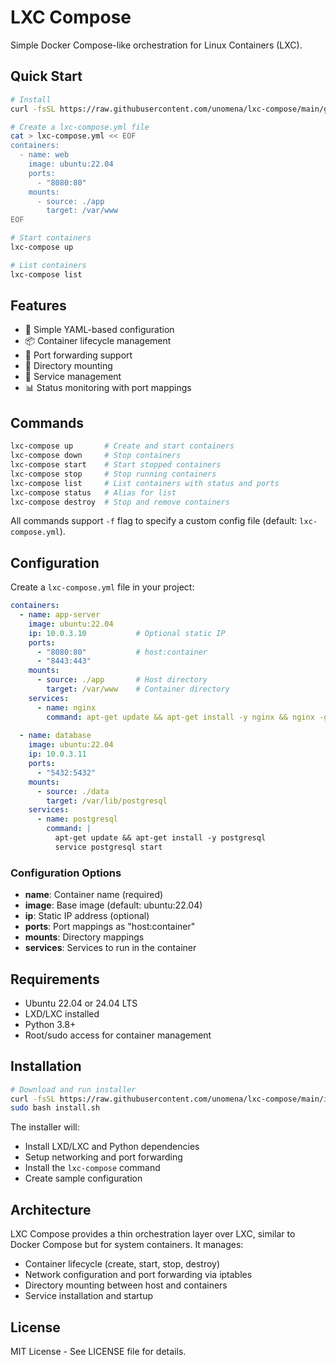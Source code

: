 # LXC Compose

Simple Docker Compose-like orchestration for Linux Containers (LXC).

## Quick Start

```bash
# Install
curl -fsSL https://raw.githubusercontent.com/unomena/lxc-compose/main/get.sh | bash

# Create a lxc-compose.yml file
cat > lxc-compose.yml << EOF
containers:
  - name: web
    image: ubuntu:22.04
    ports:
      - "8080:80"
    mounts:
      - source: ./app
        target: /var/www
EOF

# Start containers
lxc-compose up

# List containers
lxc-compose list
```

## Features

- 🚀 Simple YAML-based configuration
- 📦 Container lifecycle management
- 🔌 Port forwarding support
- 📁 Directory mounting
- 🔧 Service management
- 📊 Status monitoring with port mappings

## Commands

```bash
lxc-compose up       # Create and start containers
lxc-compose down     # Stop containers
lxc-compose start    # Start stopped containers
lxc-compose stop     # Stop running containers
lxc-compose list     # List containers with status and ports
lxc-compose status   # Alias for list
lxc-compose destroy  # Stop and remove containers
```

All commands support `-f` flag to specify a custom config file (default: `lxc-compose.yml`).

## Configuration

Create a `lxc-compose.yml` file in your project:

```yaml
containers:
  - name: app-server
    image: ubuntu:22.04
    ip: 10.0.3.10           # Optional static IP
    ports:
      - "8080:80"           # host:container
      - "8443:443"
    mounts:
      - source: ./app       # Host directory
        target: /var/www    # Container directory
    services:
      - name: nginx
        command: apt-get update && apt-get install -y nginx && nginx -g 'daemon off;'
        
  - name: database
    image: ubuntu:22.04
    ip: 10.0.3.11
    ports:
      - "5432:5432"
    mounts:
      - source: ./data
        target: /var/lib/postgresql
    services:
      - name: postgresql
        command: |
          apt-get update && apt-get install -y postgresql
          service postgresql start
```

### Configuration Options

- **name**: Container name (required)
- **image**: Base image (default: ubuntu:22.04)
- **ip**: Static IP address (optional)
- **ports**: Port mappings as "host:container"
- **mounts**: Directory mappings
- **services**: Services to run in the container

## Requirements

- Ubuntu 22.04 or 24.04 LTS
- LXD/LXC installed
- Python 3.8+
- Root/sudo access for container management

## Installation

```bash
# Download and run installer
curl -fsSL https://raw.githubusercontent.com/unomena/lxc-compose/main/install.sh -o install.sh
sudo bash install.sh
```

The installer will:
- Install LXD/LXC and Python dependencies
- Setup networking and port forwarding
- Install the `lxc-compose` command
- Create sample configuration

## Architecture

LXC Compose provides a thin orchestration layer over LXC, similar to Docker Compose but for system containers. It manages:
- Container lifecycle (create, start, stop, destroy)
- Network configuration and port forwarding via iptables
- Directory mounting between host and containers
- Service installation and startup

## License

MIT License - See LICENSE file for details.